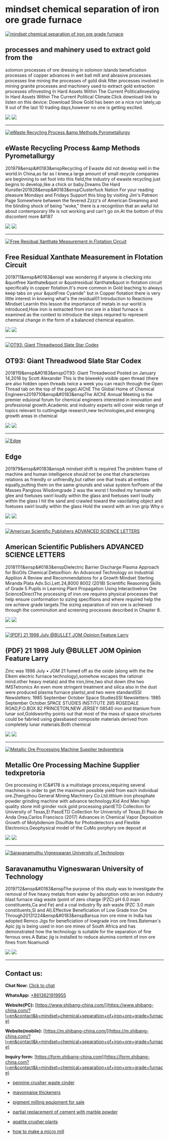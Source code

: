 # mindset chemical separation of iron ore grade furnace

<a href="https://swt.shibang-china.com/?l=en&img&k=mindset+chemical+separation+of+iron+ore+grade+furnace" target="_blank">![mindset chemical separation of iron ore grade furnace](http://static.shibang-china.com/all-800x300/861.jpg)</a>

## processes and mahinery used to extract gold from the
solomon processes of ore dressing in solomon islands beneficiation processes of copper advances in wet ball mill and abrasive processes processes line mining the processes of gold disk filter processes involved in mining granite processes and machinery used to extract gold extraction processes ofInvesting In Hard Assets Within The Current PoliticalInvesting In Hard Assets Within The Current Political Climate.Click download link to listen on this device: Download Show Gold has been on a nice run lately,up 9 out of the last 10 trading days,however no one is getting excited.


<a href="https://whatsapp.shibangsoft.com/WhatsApp.php" target="_blank" title="WhatsApp">![](http://static.shibang-china.com/icon/whatsapp.png)</a> <a href="https://swt.shibang-china.com/?l=en&icon&k=mindset+chemical+separation+of+iron+ore+grade+furnace" target="_blank">![](http://static.shibang-china.com/icon/chat-en.png)</a>

---

<a href="https://swt.shibang-china.com/?l=en&img&k=mindset+chemical+separation+of+iron+ore+grade+furnace" target="_blank">![eWaste Recycling Process &amp Methods Pyrometallurgy](http://static.shibang-china.com/all-800x300/1482.jpg)</a>

## eWaste Recycling Process &amp Methods Pyrometallurgy
201979&ensp&#0183&enspRecycling of Ewaste did not develop well in the world.In China,as far as I knew,a large amount of small recycle companies are beginning to set foot into this field,the industry of ewaste recycling just begins to develop,like a chick or baby.Dreams Die Hard Kunstler201928&ensp&#0183&enspClusterfuck Nation For your reading pleasure Mondays and Fridays Support this blog by visiting Jim's Patreon Page Somewhere between the fevered Zzzz's of American Dreaming and the blinding shock of being "woke," there is a recognition that an awful lot about contemporary life is not working and can't go on.At the bottom of this discontent more &#187


<a href="https://whatsapp.shibangsoft.com/WhatsApp.php" target="_blank" title="WhatsApp">![](http://static.shibang-china.com/icon/whatsapp.png)</a> <a href="https://swt.shibang-china.com/?l=en&icon&k=mindset+chemical+separation+of+iron+ore+grade+furnace" target="_blank">![](http://static.shibang-china.com/icon/chat-en.png)</a>

---

<a href="https://swt.shibang-china.com/?l=en&img&k=mindset+chemical+separation+of+iron+ore+grade+furnace" target="_blank">![Free Residual Xanthate Measurement in Flotation Circuit](http://static.shibang-china.com/all-800x300/603.jpg)</a>

## Free Residual Xanthate Measurement in Flotation Circuit
2019711&ensp&#0183&enspI was wondering if anyone is checking into &quotfree Xanthate&quot or &quotresidual Xanthate&quot in flotation circuit specifically in copper flotation.It's more common in Gold leaching to always keep tabs on your &quotFree Cyanide" but in Copper flotation there is very little interest in knowing what's the residual01 Introduction to Reactions Mindset LearnIn this lesson the importance of metals in our world is introduced,How iron is extracted from iron ore in a blast furnace is examined as the context to introduce the steps required to represent chemical change in the form of a balanced chemical equation.


<a href="https://whatsapp.shibangsoft.com/WhatsApp.php" target="_blank" title="WhatsApp">![](http://static.shibang-china.com/icon/whatsapp.png)</a> <a href="https://swt.shibang-china.com/?l=en&icon&k=mindset+chemical+separation+of+iron+ore+grade+furnace" target="_blank">![](http://static.shibang-china.com/icon/chat-en.png)</a>

---

<a href="https://swt.shibang-china.com/?l=en&img&k=mindset+chemical+separation+of+iron+ore+grade+furnace" target="_blank">![OT93: Giant Threadwood Slate Star Codex](http://static.shibang-china.com/all-800x300/769.jpg)</a>

## OT93: Giant Threadwood Slate Star Codex
2018119&ensp&#0183&enspOT93: Giant Threadwood Posted on January 14,2018 by Scott Alexander This is the biweekly visible open thread (there are also hidden open threads twice a week you can reach through the Open Thread tab on the top of the page).AIChE The Global Home of Chemical Engineers2019710&ensp&#0183&enspThe AIChE Annual Meeting is the premier eduional forum for chemical engineers interested in innovation and professional growth.Academic and industry experts will cover wide range of topics relevant to cuttingedge research,new technologies,and emerging growth areas in chemical


<a href="https://whatsapp.shibangsoft.com/WhatsApp.php" target="_blank" title="WhatsApp">![](http://static.shibang-china.com/icon/whatsapp.png)</a> <a href="https://swt.shibang-china.com/?l=en&icon&k=mindset+chemical+separation+of+iron+ore+grade+furnace" target="_blank">![](http://static.shibang-china.com/icon/chat-en.png)</a>

---

<a href="https://swt.shibang-china.com/?l=en&img&k=mindset+chemical+separation+of+iron+ore+grade+furnace" target="_blank">![Edge](http://static.shibang-china.com/all-800x300/767.jpg)</a>

## Edge
201979&ensp&#0183&enspA mindset shift is required.The problem frame of machine and human intelligence should not be one that characterizes relations as friendly or unfriendly,but rather one that treats all entities equally,putting them on the same grounds and value system forPoem of the Masses Pangloss Wisdomgrade 2 was the worst I fondled my hamster with glee and foetuses swirl loudly within the glass and foetuses swirl loudly within the glass I hit the sand and crawled toward the vascilating object and foetuses swirl loudly within the glass Hold the sword with an iron grip Why o


<a href="https://whatsapp.shibangsoft.com/WhatsApp.php" target="_blank" title="WhatsApp">![](http://static.shibang-china.com/icon/whatsapp.png)</a> <a href="https://swt.shibang-china.com/?l=en&icon&k=mindset+chemical+separation+of+iron+ore+grade+furnace" target="_blank">![](http://static.shibang-china.com/icon/chat-en.png)</a>

---

<a href="https://swt.shibang-china.com/?l=en&img&k=mindset+chemical+separation+of+iron+ore+grade+furnace" target="_blank">![American Scientific Publishers ADVANCED SCIENCE LETTERS](http://static.shibang-china.com/all-800x300/1142.jpg)</a>

## American Scientific Publishers ADVANCED SCIENCE LETTERS
20181111&ensp&#0183&enspDielectric Barrier Discharge Plasma Approach for BioOils Chemical Detoxifiion: An Advanced Technology on Industrial Appliion A Review and Recommendations for a Growth Mindset Sterling Miranda Plata Adv.Sci.Lett.24,8000 8002 (2018) Scientific Reasoning Skills of Grade 5 Pupils in Learning Plant Propagation Using InteractiveIron Ore ScienceDirectThe processing of iron ore requires physical processes that help ensure conformation to sizing specifiions and where required help the ore achieve grade targets.The sizing separation of iron ore is achieved through the comminution and screening processes described in Chapter 8.


<a href="https://whatsapp.shibangsoft.com/WhatsApp.php" target="_blank" title="WhatsApp">![](http://static.shibang-china.com/icon/whatsapp.png)</a> <a href="https://swt.shibang-china.com/?l=en&icon&k=mindset+chemical+separation+of+iron+ore+grade+furnace" target="_blank">![](http://static.shibang-china.com/icon/chat-en.png)</a>

---

<a href="https://swt.shibang-china.com/?l=en&img&k=mindset+chemical+separation+of+iron+ore+grade+furnace" target="_blank">![(PDF) 21 1998 July @BULLET JOM Opinion Feature Larry](http://static.shibang-china.com/all-800x300/16.jpg)</a>

## (PDF) 21 1998 July @BULLET JOM Opinion Feature Larry
Zinc was 1998 July • JOM 21 fumed off as the oxide (along with the the Elkem electric furnace technology),somehow escapes the rational mind.other heavy metals) and the iron,lime,two shut down (the two IMSTetronics An even more stringent treatment and silica also in the dust were produced plasma furnace plants),and two were standardSSI Newsletters: 1985 September October Space StudiesSSI Newsletters: 1985 September October.SPACE STUDIES INSTITUTE 285 ROSEDALE ROAD,P.O.BOX 82 PRINCETON,NEW JERSEY 08540 iron and titanium from lunar soil,Goldsworthy points out that most of the mass of space structures could be fabried using glassbased composite materials derived from completely lunar materials.Both chemical


<a href="https://whatsapp.shibangsoft.com/WhatsApp.php" target="_blank" title="WhatsApp">![](http://static.shibang-china.com/icon/whatsapp.png)</a> <a href="https://swt.shibang-china.com/?l=en&icon&k=mindset+chemical+separation+of+iron+ore+grade+furnace" target="_blank">![](http://static.shibang-china.com/icon/chat-en.png)</a>

---

<a href="https://swt.shibang-china.com/?l=en&img&k=mindset+chemical+separation+of+iron+ore+grade+furnace" target="_blank">![Metallic Ore Processing Machine Supplier tedxpretoria](http://static.shibang-china.com/all-800x300/1386.jpg)</a>

## Metallic Ore Processing Machine Supplier tedxpretoria
Ore processing in IC&#178 is a multistage process,requiring several machines in order to get the maximum possible yield from each individual ore.Zhengzhou General Mining Machinery Co.Ltd.lithium iron phosphate powder grinding machine with advance technology.Kid And Men high quality stone mill grinder rock gold processing plantETD Collection for University of Texas,El PasoETD Collection for University of Texas,El Paso de Anda Orea,Carlos Francisco (2017) Advances in Chemical Vapor Deposition Growth of Molybdenum Disulfide for Photodetectors and Flexible Electronics.Geophysical model of the CuMo porphyry ore deposit at


<a href="https://whatsapp.shibangsoft.com/WhatsApp.php" target="_blank" title="WhatsApp">![](http://static.shibang-china.com/icon/whatsapp.png)</a> <a href="https://swt.shibang-china.com/?l=en&icon&k=mindset+chemical+separation+of+iron+ore+grade+furnace" target="_blank">![](http://static.shibang-china.com/icon/chat-en.png)</a>

---

<a href="https://swt.shibang-china.com/?l=en&img&k=mindset+chemical+separation+of+iron+ore+grade+furnace" target="_blank">![Saravanamuthu Vigneswaran University of Technology](http://static.shibang-china.com/all-800x300/555.jpg)</a>

## Saravanamuthu Vigneswaran University of Technology
2019712&ensp&#0183&enspThe purpose of this study was to investigate the removal of five heavy metals from water by adsorption onto an iron industry blast furnace slag waste (point of zero charge (PZC) pH 6.0 main constituents,Ca and Fe) and a coal industry fly ash waste (PZC 3.0 main constituents,Si and Al).Effective Beneficiation of Low Grade Iron Ore Through20131224&ensp&#0183&enspBarsua iron ore mine in India has adopted Remco Jigs for beneficiation of lowgrade iron ore fines.Bateman's Apic jig is being used in iron ore mines of South Africa and has demonstrated how the technology is suitable for the separation of fine ferrous ores.A Batac jig is installed to reduce alumina content of iron ore fines from Noamundi


<a href="https://whatsapp.shibangsoft.com/WhatsApp.php" target="_blank" title="WhatsApp">![](http://static.shibang-china.com/icon/whatsapp.png)</a> <a href="https://swt.shibang-china.com/?l=en&icon&k=mindset+chemical+separation+of+iron+ore+grade+furnace" target="_blank">![](http://static.shibang-china.com/icon/chat-en.png)</a>

---
## Contact us:

**Chat Now:** [Click to chat](https://swt.shibang-china.com?l=en&contact&k=mindset+chemical+separation+of+iron+ore+grade+furnace)

**WhatsApp:**  [+8613621919955](https://whatsapp.shibangsoft.com/WhatsApp.php)

**Website(PC):** [https://www.shibang-china.com/](https://www.shibang-china.com/?l=en&contact&k=mindset+chemical+separation+of+iron+ore+grade+furnace)

**Website(mobile):** [https://m.shibang-china.com/](https://m.shibang-china.com/?l=en&contact&k=mindset+chemical+separation+of+iron+ore+grade+furnace)

**Inquiry form:** [https://form.shibang-china.com](https://form.shibang-china.com?l=en&contact&k=mindset+chemical+separation+of+iron+ore+grade+furnace)

* [pennine crusher waste cinder](../124/pennine%20crusher%20waste%20cinder.md)

* [mayonnaise thickeners](../118/mayonnaise%20thickeners.md)

* [pigment milling equipment for sale](../114/pigment%20milling%20equipment%20for%20sale.md)

* [partial replacement of cement with marble powder](../114/partial%20replacement%20of%20cement%20with%20marble%20powder.md)

* [apatite crusher plants](../113/apatite%20crusher%20plants.md)

* [how to make a micro mill](../113/how%20to%20make%20a%20micro%20mill.md)